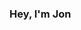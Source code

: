 ### Hey, I'm Jon

<!--
**Jbaxend1/Jbaxend1** is a ✨ _special_ ✨ repository because its `README.md` (this file) appears on your GitHub profile.

Here are some ideas to get you started:

- 🔭 I’m currently working on Prime Vetted Group Project https://github.com/Jbaxend1/prime-vetted
- 🌱 I’m currently learning PHP and Laravel
- 💬 Ask me about music, vehicles, code or anything in between! 
- 📫 How to reach me: jmbaxendell@gmail.com

![Alt text](https://spotify-recently-played-readme.vercel.app/api?user=li2ardking&count={4})

-->


